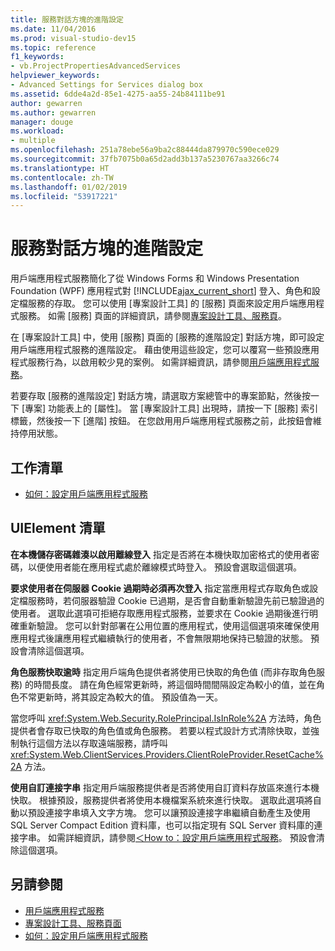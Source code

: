 ```yaml
---
title: 服務對話方塊的進階設定
ms.date: 11/04/2016
ms.prod: visual-studio-dev15
ms.topic: reference
f1_keywords:
- vb.ProjectPropertiesAdvancedServices
helpviewer_keywords:
- Advanced Settings for Services dialog box
ms.assetid: 6dde4a2d-85e1-4275-aa55-24b84111be91
author: gewarren
ms.author: gewarren
manager: douge
ms.workload:
- multiple
ms.openlocfilehash: 251a78ebe56a9ba2c88444da879970c590ece029
ms.sourcegitcommit: 37fb7075b0a65d2add3b137a5230767aa3266c74
ms.translationtype: HT
ms.contentlocale: zh-TW
ms.lasthandoff: 01/02/2019
ms.locfileid: "53917221"
---
```

# <a name="advanced-settings-for-services-dialog-box"></a>服務對話方塊的進階設定
用戶端應用程式服務簡化了從 Windows Forms 和 Windows Presentation Foundation (WPF) 應用程式對 [!INCLUDE[ajax_current_short](../../ide/reference/includes/ajax_current_short_md.md)] 登入、角色和設定檔服務的存取。 您可以使用 [專案設計工具] 的 [服務] 頁面來設定用戶端應用程式服務。 如需 [服務] 頁面的詳細資訊，請參閱[專案設計工具、服務頁](../../ide/reference/services-page-project-designer.md)。

 在 [專案設計工具] 中，使用 [服務] 頁面的 [服務的進階設定] 對話方塊，即可設定用戶端應用程式服務的進階設定。 藉由使用這些設定，您可以覆寫一些預設應用程式服務行為，以啟用較少見的案例。 如需詳細資訊，請參閱[用戶端應用程式服務](/dotnet/framework/common-client-technologies/client-application-services)。

 若要存取 [服務的進階設定] 對話方塊，請選取方案總管中的專案節點，然後按一下 [專案] 功能表上的 [屬性]。 當 [專案設計工具] 出現時，請按一下 [服務] 索引標籤，然後按一下 [進階] 按鈕。 在您啟用用戶端應用程式服務之前，此按鈕會維持停用狀態。

## <a name="task-list"></a>工作清單

- [如何：設定用戶端應用程式服務](/dotnet/framework/common-client-technologies/how-to-configure-client-application-services)

## <a name="uielement-list"></a>UIElement 清單

 **在本機儲存密碼雜湊以啟用離線登入** 指定是否將在本機快取加密格式的使用者密碼，以便使用者能在應用程式處於離線模式時登入。 預設會選取這個選項。

 **要求使用者在伺服器 Cookie 過期時必須再次登入** 指定當應用程式存取角色或設定檔服務時，若伺服器驗證 Cookie 已過期，是否會自動重新驗證先前已驗證過的使用者。 選取此選項可拒絕存取應用程式服務，並要求在 Cookie 過期後進行明確重新驗證。 您可以針對部署在公用位置的應用程式，使用這個選項來確保使用應用程式後讓應用程式繼續執行的使用者，不會無限期地保持已驗證的狀態。 預設會清除這個選項。

 **角色服務快取逾時** 指定用戶端角色提供者將使用已快取的角色值 (而非存取角色服務) 的時間長度。 請在角色經常更新時，將這個時間間隔設定為較小的值，並在角色不常更新時，將其設定為較大的值。 預設值為一天。

 當您呼叫 <xref:System.Web.Security.RolePrincipal.IsInRole%2A> 方法時，角色提供者會存取已快取的角色值或角色服務。 若要以程式設計方式清除快取，並強制執行這個方法以存取遠端服務，請呼叫 <xref:System.Web.ClientServices.Providers.ClientRoleProvider.ResetCache%2A> 方法。

 **使用自訂連接字串** 指定用戶端服務提供者是否將使用自訂資料存放區來進行本機快取。 根據預設，服務提供者將使用本機檔案系統來進行快取。 選取此選項將自動以預設連接字串填入文字方塊。 您可以讓預設連接字串繼續自動產生及使用 SQL Server Compact Edition 資料庫，也可以指定現有 SQL Server 資料庫的連接字串。 如需詳細資訊，請參閱[＜How to：設定用戶端應用程式服務](/dotnet/framework/common-client-technologies/how-to-configure-client-application-services)。 預設會清除這個選項。

## <a name="see-also"></a>另請參閱

- [用戶端應用程式服務](/dotnet/framework/common-client-technologies/client-application-services)
- [專案設計工具、服務頁面](../../ide/reference/services-page-project-designer.md)
- [如何：設定用戶端應用程式服務](/dotnet/framework/common-client-technologies/how-to-configure-client-application-services)